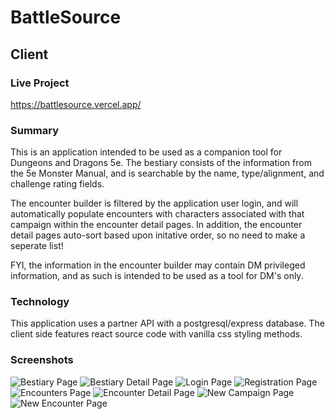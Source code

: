# BattleSource
## Client

### Live Project
https://battlesource.vercel.app/

### Summary
This is an application intended to be used as a companion tool for Dungeons and Dragons 5e. The bestiary consists of the information from the 5e Monster Manual, and is searchable by the name, type/alignment, and challenge rating fields.

The encounter builder is filtered by the application user login, and will automatically populate encounters with characters associated with that campaign within the encounter detail pages. In addition, the encounter detail pages auto-sort based upon initative order, so no need to make a seperate list!

FYI, the information in the encounter builder may contain DM privileged information, and as such is intended to be used as a tool for DM's only.

### Technology
This application uses a partner API with a postgresql/express database. The client side features react source code with vanilla css styling methods.

### Screenshots
![Bestiary Page](./screenshots/screenshots/Beastiary.PNG "Bestiary")
![Bestiary Detail Page](./screenshots/screenshots/BestiaryDetail.PNG "Bestiary Detail")
![Login Page](./screenshots/screenshots/Login.PNG "Login")
![Registration Page](./screenshots/screenshots/Registration.PNG "Registration")
![Encounters Page](./screenshots/screenshots/Encounters.PNG "Encounters")
![Encounter Detail Page](./screenshots/screenshots/EncounterDetail.PNG "Encounter Detail")
![New Campaign Page](./screenshots/screenshots/NewCampaign.PNG "New Campaign")
![New Encounter Page](./screenshots/screenshots/NewEncounter.PNG "New Encounter")
